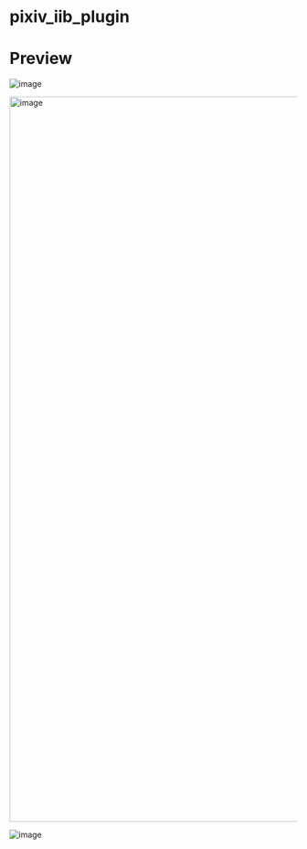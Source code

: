 ﻿# pixiv_iib_plugin
 # Preview
![image](https://github.com/zanllp/pixiv_iib_plugin/assets/25872019/6394e5dd-3ce7-471d-a340-821450a65390)

<img width="1271" alt="image" src="https://github.com/zanllp/pixiv_iib_plugin/assets/25872019/39f48b14-8218-4549-b8f6-ea5b63f1dda6">

![image](https://github.com/zanllp/pixiv_iib_plugin/assets/25872019/9681b208-4623-4f2f-bba2-fe082958ba33)
